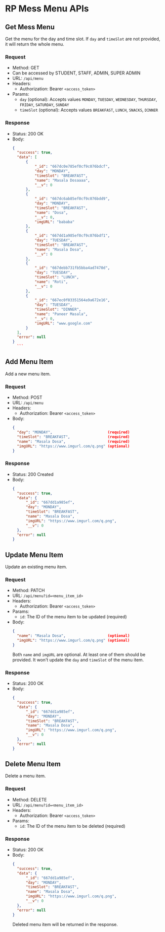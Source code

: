 # RP Mess Menu APIs

## Get Mess Menu

Get the menu for the day and time slot. If `day` and `timeSlot` are not provided, it will return the whole menu.

### Request

- Method: GET
- Can be accessed by STUDENT, STAFF, ADMIN, SUPER ADMIN
- URL: `/api/menu`
- Headers:
  - Authorization: Bearer `<access_token>`
- Params:
  - `day` (optional): Accepts values `MONDAY`, `TUESDAY`, `WEDNESDAY`, `THURSDAY`, `FRIDAY`, `SATURDAY`, `SUNDAY`
  - `timeSlot` (optional): Accepts values `BREAKFAST`, `LUNCH`, `SNACKS`, `DINNER`

### Response

- Status: 200 OK
- Body:
  ````json
  {
    "success": true,
    "data": [
        {
            "_id": "667dc0e785ef0cf9c076bdcf",
            "day": "MONDAY",
            "timeSlot": "BREAKFAST",
            "name": "Masala Dosaaaa",
            "__v": 0
        },
        {
            "_id": "667dc6ab85ef0cf9c076bdd9",
            "day": "MONDAY",
            "timeSlot": "BREAKFAST",
            "name": "Dosa",
            "__v": 0,
            "imgURL": "bababa"
        },
        {
            "_id": "667dd1a985ef0cf9c076bdf1",
            "day": "TUESDAY",
            "timeSlot": "BREAKFAST",
            "name": "Masala Dosa",
            "__v": 0
        },
        {
            "_id": "667debb731fb5bba4ad7470d",
            "day": "TUESDAY",
            "timeSlot": "LUNCH",
            "name": "Roti",
            "__v": 0
        },
        {
            "_id": "667ec0f03351564a9a672e16",
            "day": "TUESDAY",
            "timeSlot": "DINNER",
            "name": "Paneer Masala",
            "__v": 0,
            "imgURL": "www.google.com"
        }
    ],
    "error": null
  }
    ```
  ````

## Add Menu Item

Add a new menu item.

### Request

- Method: POST
- URL: `/api/menu`
- Headers:
  - Authorization: Bearer `<access_token>`
- Body:
  ```json
  {
    "day": "MONDAY",                         (required)
    "timeSlot": "BREAKFAST",                 (required)
    "name": "Masala Dosa",                   (required)
    "imgURL": "https://www.imgurl.com/q.png" (optional)
  }
  ```

### Response

- Status: 200 Created
- Body:
  ```json
  {
    "success": true,
    "data": {
        "_id": "667dd1a985ef",
        "day": "MONDAY",
        "timeSlot": "BREAKFAST",
        "name": "Masala Dosa",
        "imgURL": "https://www.imgurl.com/q.png",
        "__v": 0
    },
    "error": null
  }
  ```

## Update Menu Item

Update an existing menu item.

### Request

- Method: PATCH
- URL: `/api/menu?id=<menu_item_id>`
- Headers:
  - Authorization: Bearer `<access_token>`
- Params:
  - `id`: The ID of the menu item to be updated (required)
- Body:
  ```json
  {
    "name": "Masala Dosa",                   (optional)
    "imgURL": "https://www.imgurl.com/q.png" (optional)
  }
  ```
  Both `name` and `imgURL` are optional. At least one of them should be provided.
  It won't update the `day` and `timeSlot` of the menu item.

### Response

- Status: 200 OK
- Body:
  ```json
  {
    "success": true,
    "data": {
        "_id": "667dd1a985ef",
        "day": "MONDAY",
        "timeSlot": "BREAKFAST",
        "name": "Masala Dosa",
        "imgURL": "https://www.imgurl.com/q.png",
        "__v": 0
    },
    "error": null
  }
  ```

## Delete Menu Item

Delete a menu item.

### Request

- Method: DELETE
- URL: `/api/menu?id=<menu_item_id>`
- Headers:
  - Authorization: Bearer `<access_token>`
- Params:
    - `id`: The ID of the menu item to be deleted (required)

### Response

- Status: 200 OK
- Body:
  ```json
  {
    "success": true,
    "data": {
        "_id": "667dd1a985ef",
        "day": "MONDAY",
        "timeSlot": "BREAKFAST",
        "name": "Masala Dosa",
        "imgURL": "https://www.imgurl.com/q.png",
        "__v": 0
    },
    "error": null
  }
  ```
  Deleted menu item will be returned in the response.
